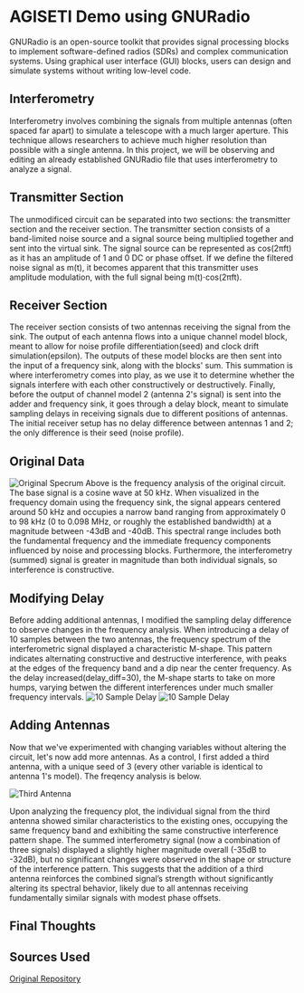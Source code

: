 # AGISETI Demo using GNURadio

GNURadio is an open-source toolkit that provides signal processing blocks to implement software-defined radios (SDRs) and complex communication systems. Using graphical user interface (GUI) blocks, users can design and simulate systems without writing low-level code.

## Interferometry
Interferometry involves combining the signals from multiple antennas (often spaced far apart) to simulate a telescope with a much larger aperture. This technique allows researchers to achieve much higher resolution than possible with a single antenna. In this project, we will be observing and editing an already established GNURadio file that uses interferometry to analyze a signal.

## Transmitter Section
The unmodificed circuit can be separated into two sections: the transmitter section and the receiver section. The transmitter section consists of a band-limited noise source and a signal source being multiplied together and sent into the virtual sink. The signal source can be represented as cos(2πft) as it has an amplitude of 1 and 0 DC or phase offset. If we define the filtered noise signal as m(t), it becomes apparent that this transmitter uses amplitude modulation, with the full signal being m(t)⋅cos(2πft). 

## Receiver Section
The receiver section consists of two antennas receiving the signal from the sink. The output of each antenna flows into a unique channel model block, meant to allow for noise profile differentiation(seed) and clock drift simulation(epsilon). The outputs of these model blocks are then sent into the input of a frequency sink, along with the blocks' sum. This summation is where interferometry comes into play, as we use it to determine whether the signals interfere with each other constructively or destructively. Finally, before the output of channel model 2 (antenna 2's signal) is sent into the adder and frequency sink, it goes through a delay block, meant to simulate sampling delays in receiving signals due to different positions of antennas. The initial receiver setup has no delay difference between antennas 1 and 2; the only difference is their seed (noise profile).

## Original Data
![Original Specrum](https://github.com/ethanduhdurr/ECSE-351-GNURadio-Project/blob/main/Original%20Frequency%20Analysis.png)
Above is the frequency analysis of the original circuit. The base signal is a cosine wave at 50 kHz. When visualized in the frequency domain using the frequency sink, the signal appears centered around 50 kHz and occupies a narrow band ranging from approximately 0 to 98 kHz (0 to 0.098 MHz, or roughly the established bandwidth) at a magnitude between -43dB and -40dB. This spectral range includes both the fundamental frequency and the immediate frequency components influenced by noise and processing blocks. Furthermore, the interferometry (summed) signal is greater in magnitude than both individual signals, so interference is constructive.

## Modifying Delay
Before adding additional antennas, I modified the sampling delay difference to observe changes in the frequency analysis. When introducing a delay of 10 samples between the two antennas, the frequency spectrum of the interferometric signal displayed a characteristic M-shape. This pattern indicates alternating constructive and destructive interference, with peaks at the edges of the frequency band and a dip near the center frequency. As the delay increased(delay_diff=30), the M-shape starts to take on more humps, varying betwen the different interferences under much smaller frequency intervals.
![10 Sample Delay](https://github.com/ethanduhdurr/ECSE-351-GNURadio-Project/blob/main/10%20Sample%20Delay%20Frequency%20Analysis.png)
![10 Sample Delay](https://github.com/ethanduhdurr/ECSE-351-GNURadio-Project/blob/main/30%20Sample%20Delay%20Frequency%20Analysis.png)

## Adding Antennas
Now that we've experimented with changing variables without altering the circuit, let's now add more antennas. As a control, I first added a third antenna, with a unique seed of 3 (every other variable is identical to antenna 1's model). The freqency analysis is below. 

![Third Antenna](https://github.com/ethanduhdurr/ECSE-351-GNURadio-Project/blob/main/Third%20Antenna%20Control%20Frequency%20Analysis.png)

Upon analyzing the frequency plot, the individual signal from the third antenna showed similar characteristics to the existing ones, occupying the same frequency band and exhibiting the same constructive interference pattern shape. The summed interferometry signal (now a combination of three signals) displayed a slightly higher magnitude overall (-35dB to -32dB), but no significant changes were observed in the shape or structure of the interference pattern. This suggests that the addition of a third antenna reinforces the combined signal’s strength without significantly altering its spectral behavior, likely due to all antennas receiving fundamentally similar signals with modest phase offsets.



## Final Thoughts

## Sources Used

[Original Repository](https://github.com/Jtearwicker/AGISETI/tree/main/Week4_Radio_Astronomy_II/grc_files)

